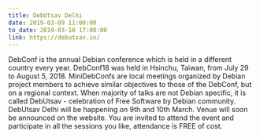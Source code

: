 ```yaml
---
title: DebUtsav Delhi
date: 2019-03-09 11:00:00
to_date: 2019-03-10 17:00:00
link: https://debutsav.in/
---
```


DebConf is the annual Debian conference which is held in a different country every year. DebConf18 was held in Hsinchu, Taiwan, from July 29 to August 5, 2018. MiniDebConfs are local meetings organized by Debian project members to achieve similar objectives to those of the DebConf, but on a regional context. When majority of talks are not Debian specific, it is called DebUtsav - celebration of Free Software by Debian community. DebUtsav Delhi will be happening on 9th and 10th March. Venue will soon be announced on the website. You are invited to attend the event and participate in all the sessions you like, attendance is FREE of cost.
